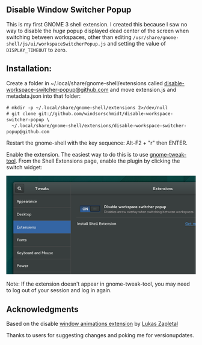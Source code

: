 ## Disable Window Switcher Popup

This is my first GNOME 3 shell extension. I created this because I saw no way to disable the *huge* popup displayed dead center of the screen when switching between workspaces, other than editing `/usr/share/gnome-shell/js/ui/workspaceSwitcherPopup.js` and setting the value of `DISPLAY_TIMEOUT` to zero.

## Installation:

Create a folder in ~/.local/share/gnome-shell/extensions called disable-workspace-switcher-popup@github.com and move extension.js and metadata.json into that folder:

    # mkdir -p ~/.local/share/gnome-shell/extensions 2>/dev/null
    # git clone git://github.com/windsorschmidt/disable-workspace-switcher-popup \
      ~/.local/share/gnome-shell/extensions/disable-workspace-switcher-popup@github.com

Restart the gnome-shell with the key sequence: Alt-F2 + "r" then ENTER.

Enable the extension. The easiest way to do this is to use [gnome-tweak-tool](https://wiki.gnome.org/action/show/Apps/GnomeTweakTool?action=show&redirect=GnomeTweakTool). From the Shell Extensions page, enable the plugin by clicking the switch widget:

![Screenshot](/screenshot.png "Enabling in gnome-tweak-tool")

Note: If the extension doesn't appear in gnome-tweak-tool, you may need to log out of your session and log in again.

## Acknowledgments

Based on the disable [window animations extension](https://github.com/lzap/disable-window-animations) by [Lukas Zapletal](https://github.com/lzap)

Thanks to users for suggesting changes and poking me for versionupdates.
